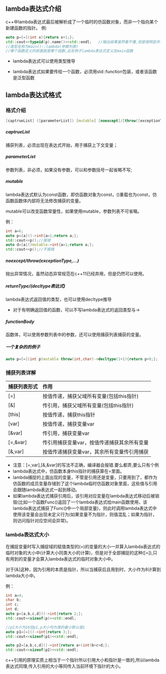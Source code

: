 ## lambda表达式介绍
c++中lambda表达式最后被解析成了一个临时的仿函数对象，而非一个指向某个新建函数的指针。
	例:
	
```c++
auto p=[=](int x){return x+1;};
std::cout<<typeid(p).name()<<std::endl;   //输出结果虽然看不懂,但是很明显并不是一个函数指针
//类型全称为main()::lambda(参数列表)
//哪个函数定义的前面就是哪个函数,此处例子lambda表达式定义在main函数
```

* lambda表达式可以使用类型推导

* lambda表达式如果要传给一个函数，必须用std::function包装，或者该函数是泛型函数

## lambda表达式格式
### 格式介绍

```c++
[captrueList] ([parameterList]) [mutable] [noexcept]/[throw([exceptionType],...)]-> [returnType]/[decltype表达式] { <functionBody>}
```

##### captrueList	
捕获列表，必须出现在表达式开始，用于捕获上下文变量；
	
##### parameterList					
参数列表，非必须，如果没有参数，可以和参数括号一起省略不写;

##### mutable								
lambda表达式默认为const函数，即仿函数对象为const，()重载也为const，仿函数函数体内部将无法修改捕获的变量。  

mutable可以改变函数常量性，如果使用mutable，参数列表不可省略。

例：
    
```c++
int a=6;
auto p=[a]()->int{a=1;return a;};
std::cout<<p();//报错
auto d=[a]()mutable->int{a=1;return a;};
std::cout<<p();//不报错
```



##### noexcept/throw(exceptionType,...)
抛出异常情况，虽然动态异常规范在c++11已经弃用，但是仍然可以使用。

##### returnType/(decltype表达式)
lambda表达式返回值的类型，也可以使用decltype推导

* 对于有明确返回值的函数，可以不写lambda表达式的返回类型与->

##### functionBody
函数体，可以使用参数列表中的参数，还可以使用捕获列表捕获的变量。

##### 一个复杂的的例子

```c++
auto p=[=](int p)mutable throw(int,char)->decltype(1+1){return p+8;};
```

### 捕获列表详解
|捕获列表形式|作用|
|:--|:--|
|[=]	|			按值传递，捕获父域所有变量(包括this指针)|
|[&]|				传引用，捕获父域所有变量(包括this指针)|
|[this]|			按值传递，捕获this指针|
|[var]		|	按值传递，捕获变量var|
|[&var]		|	传引用，捕获变量var|
|[=,&var]	|	传引用捕获变量var，按值传递捕获其余所有变量|
|[&,var]		|	按值传递捕获变量var，其余所有变量传引用捕获|

* 注意：[=,var],[&,&var]的写法不正确，编译器会报错.要么都弄,要么只有个例
* lambda表达式中，仿函数本身this指针的捕获算在=里面。
* lambda捕捉的上面出现的变量，不管是引用还是变量，只要用到了，都作为仿函数的成员变量存储到了这个lambda临时仿函数对象里面，这些值与引用会跟随lambda表达式一起到移动。
* 如果lambda表达式捕获引用后，该引用对应变量在lambda表达式移动后被销毁(比如一个函数Func()返回了一个lambda表达式给main函数使用，该lambda表达式捕获了Func()中一个局部变量)，则此时调用lambda表达式中使用该变量会出现未定义行为(如果变量不为指针，则值混乱；如果为指针，则访问指针对应空间会异常)。

### lambda表达式大小
在捕捉变量时写入捕捉域的赋值类型的(=)的变量的大小一并算入lambda表达式的临时对象的大小中(计算大小同类大小的计算)，但是对于全部捕捉的这种([=]),只有用到的变量才会算入lambda表达式的临时对象大小中。

对于[&]这种，因为引用的本质是指针，所以当捕获后且用到时，大小作为8计算到lambda大小中。

例：

```c++
int a=4;
char b;
int c;
int d;
auto p=[a,b,c,d]()->int{return 2;};
std::cout<<sizeof(p)<<std::endl;

//p2大小为16但p1,p大小均为类的最小默认值1
auto p1=[=]()->int{return 3;};
std::cout<<sizeof(p1)<<std::endl;

auto p2=[a,b,c,d]()->int{return a+(int)b+c+d;};
std::cout<<sizeof(p2)<<std::endl;
```

c++引用的原理实质上相当于一个指针所以引用大小和指针是一致的,所以lambda表达式同理,传入引用的大小等同传入当前环境下指针的大小。